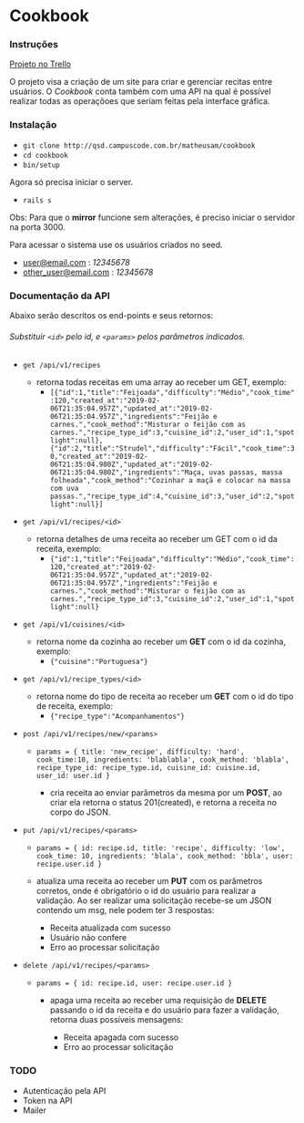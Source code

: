# Cookbook

### Instruções

[Projeto no Trello](https://trello.com/b/egtpbQgY/cookbookpersonal)

O projeto visa a criação de um site para criar e gerenciar recitas entre usuários. O *Cookbook* conta também com uma API na qual é possível realizar todas as operaçõoes que seriam feitas pela interface gráfica.

### Instalação

* `git clone http://qsd.campuscode.com.br/matheusam/cookbook`
* `cd cookbook`
* `bin/setup`

Agora só precisa iniciar o server.

* `rails s`

Obs: Para que o **mirror** funcione sem alterações, é preciso iniciar o servidor na porta 3000.

Para acessar o sistema use os usuários criados no seed.

* user@email.com : _12345678_
* other_user@email.com : _12345678_

### Documentação da **API**

Abaixo serão descritos os end-points e seus retornos:
###### Substituir `<id>` pelo id, e `<params>` pelos parâmetros indicados.

* `get /api/v1/recipes`
  * retorna todas receitas em uma array ao receber um GET, exemplo:
    * `[{"id":1,"title":"Feijoada","difficulty":"Médio","cook_time":120,"created_at":"2019-02-06T21:35:04.957Z","updated_at":"2019-02-06T21:35:04.957Z","ingredients":"Feijão e carnes.","cook_method":"Misturar o feijão com as carnes.","recipe_type_id":3,"cuisine_id":2,"user_id":1,"spotlight":null},{"id":2,"title":"Strudel","difficulty":"Fácil","cook_time":30,"created_at":"2019-02-06T21:35:04.980Z","updated_at":"2019-02-06T21:35:04.980Z","ingredients":"Maça, uvas passas, massa folheada","cook_method":"Cozinhar a maçã e colocar na massa com uva passas.","recipe_type_id":4,"cuisine_id":3,"user_id":2,"spotlight":null}]`


* `get /api/v1/recipes/<id>`
  * retorna detalhes de uma receita ao receber um GET com o id da receita, exemplo:
    * `{"id":1,"title":"Feijoada","difficulty":"Médio","cook_time":120,"created_at":"2019-02-06T21:35:04.957Z","updated_at":"2019-02-06T21:35:04.957Z","ingredients":"Feijão e carnes.","cook_method":"Misturar o feijão com as carnes.","recipe_type_id":3,"cuisine_id":2,"user_id":1,"spotlight":null}`


* `get /api/v1/cuisines/<id>`
  * retorna nome da cozinha ao receber um __GET__ com o id da cozinha, exemplo:
    * `{"cuisine":"Portuguesa"}`


* `get /api/v1/recipe_types/<id>`
  * retorna nome do tipo de receita ao receber um __GET__ com o id do tipo de receita, exemplo:
    * `{"recipe_type":"Acompanhamentos"}`


* `post /api/v1/recipes/new/<params>`

  * `params = { title: 'new_recipe', difficulty: 'hard',                cook_time:10, ingredients: 'blablabla', cook_method: 'blabla',
  recipe_type_id: recipe_type.id, cuisine_id: cuisine.id, user_id: user.id }`

    * cria receita ao enviar parâmetros da mesma por um **POST**, ao criar ela retorna o status 201(created), e retorna a receita no corpo do JSON.



* `put /api/v1/recipes/<params>`
  *   `params = { id: recipe.id, title: 'recipe', difficulty: 'low', cook_time: 10, ingredients: 'blala', cook_method: 'bbla', user: recipe.user.id }`

  * atualiza uma receita ao receber um __PUT__ com os parâmetros corretos, onde é obrigatório o id do usuário para realizar a validação. Ao ser realizar uma solicitação recebe-se um JSON contendo um msg, nele podem ter 3 respostas:
    * Receita atualizada com sucesso
    * Usuário não confere
    * Erro ao processar solicitação


* `delete /api/v1/recipes/<params>`

  * `params = { id: recipe.id, user: recipe.user.id }`

    * apaga uma receita ao receber uma requisição de __DELETE__ passando o id da receita e do usuário para fazer a validação, retorna duas possíveis mensagens:

      * Receita apagada com sucesso
      * Erro ao processar solicitação

### TODO

* Autenticação pela API
* Token na API
* Mailer
